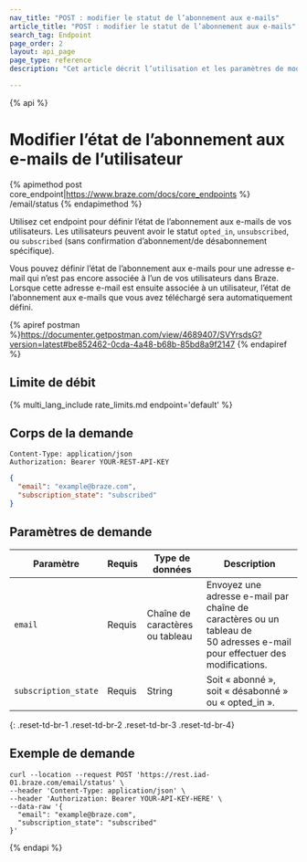 ```yaml
---
nav_title: "POST : modifier le statut de l’abonnement aux e-mails"
article_title: "POST : modifier le statut de l’abonnement aux e-mails"
search_tag: Endpoint
page_order: 2
layout: api_page
page_type: reference
description: "Cet article décrit l’utilisation et les paramètres de modification du statut d’abonnement d’un utilisateur à l’aide de l’endpoint Braze Post statut de l’abonnement aux e-mails."

---
```

{% api %}
# Modifier l’état de l’abonnement aux e-mails de l’utilisateur
{% apimethod post core_endpoint|https://www.braze.com/docs/core_endpoints %} 
/email/status
{% endapimethod %}

Utilisez cet endpoint pour définir l’état de l’abonnement aux e-mails de vos utilisateurs. Les utilisateurs peuvent avoir le statut `opted_in`, `unsubscribed`, ou `subscribed` (sans confirmation d’abonnement/de désabonnement spécifique).

Vous pouvez définir l’état de l’abonnement aux e-mails pour une adresse e-mail qui n’est pas encore associée à l’un de vos utilisateurs dans Braze. Lorsque cette adresse e-mail est ensuite associée à un utilisateur, l’état de l’abonnement aux e-mails que vous avez téléchargé sera automatiquement défini.

{% apiref postman %}https://documenter.getpostman.com/view/4689407/SVYrsdsG?version=latest#be852462-0cda-4a48-b68b-85bd8a9f2147 {% endapiref %}

## Limite de débit

{% multi_lang_include rate_limits.md endpoint='default' %}

## Corps de la demande

```
Content-Type: application/json
Authorization: Bearer YOUR-REST-API-KEY
```

```json
{
  "email": "example@braze.com",
  "subscription_state": "subscribed"
}
```

## Paramètres de demande

| Paramètre | Requis | Type de données | Description |
| --------- | ---------| --------- | ----------- |
| `email` | Requis | Chaîne de caractères ou tableau | Envoyez une adresse e-mail par chaîne de caractères ou un tableau de 50 adresses e-mail pour effectuer des modifications. |
| `subscription_state` | Requis | String | Soit « abonné », soit « désabonné » ou « opted_in ». |
{: .reset-td-br-1 .reset-td-br-2 .reset-td-br-3  .reset-td-br-4}

## Exemple de demande
```
curl --location --request POST 'https://rest.iad-01.braze.com/email/status' \
--header 'Content-Type: application/json' \
--header 'Authorization: Bearer YOUR-API-KEY-HERE' \
--data-raw '{
  "email": "example@braze.com",
  "subscription_state": "subscribed"
}'
```


{% endapi %}
